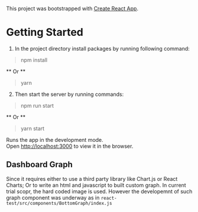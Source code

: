 This project was bootstrapped with [Create React App](https://github.com/facebook/create-react-app).

# Getting Started

1. In the project directory install packages by running following command:

> npm install

** Or **

> yarn

2. Then start the server by running commands:

> npm run start

** Or **

> yarn start

Runs the app in the development mode.<br>
Open [http://localhost:3000](http://localhost:3000) to view it in the browser.


## Dashboard Graph

Since it requires either to use a third party library like Chart.js or React Charts; Or to write an html and javascript to built custom graph. In current trial scopr, the hard coded image is used. However the developemnt of such graph component was underway as in `react-test/src/components/BottomGraph/index.js`